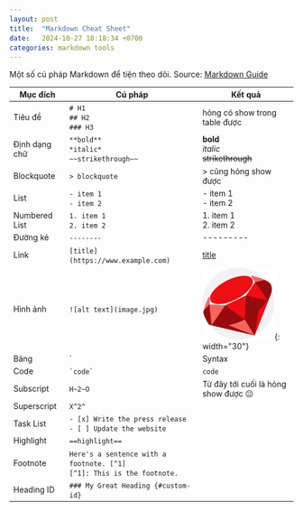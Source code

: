 ```yaml
---
layout: post
title:  "Markdown Cheat Sheet"
date:   2024-10-27 18:18:34 +0700
categories: markdown tools
---
```

Một số cú pháp Markdown để tiện theo dõi. Source: [Markdown Guide](https://www.markdownguide.org/cheat-sheet/)

| Mục đích | Cú pháp | Kết quả |
| --- | --- | --- |
| Tiêu đề | `# H1`<br>`## H2`<br>`### H3` | hỏng có show trong table được |
| Định dạng chữ | `**bold**`<br>`*italic*`<br>`~~strikethrough~~` | **bold**<br>*italic*<br>~~strikethrough~~ |
| Blockquote | `> blockquote` | > cũng hỏng show được |
| List | `- item 1`<br>`- item 2` | - item 1<br>- item 2 |
| Numbered List | `1. item 1`<br>`2. item 2` | 1. item 1<br>2. item 2 |
| Đường kẻ | `--------` | --------- |
| Link | `[title](https://www.example.com)` | [title](https://www.example.com) |
| Hình ảnh | `![alt text](image.jpg)` | ![alt text](/about/programming_languages/ruby.png){: width="30"} |
| Bảng | `| Syntax | Description |`<br>`| ----------- | ----------- |`<br>`| Header | Title |`<br>`| Paragraph | Text |` | là cái bảng này nè |
| Code | `` `code` `` | `code` |
| Subscript | `H~2~O` | Từ đây tới cuối là hỏng show được 😐 |
| Superscript | `X^2^` |  |
| Task List | `- [x] Write the press release`<br>`- [ ] Update the website` |  |
| Highlight | `==highlight==` |  |
| Footnote | `Here's a sentence with a footnote. [^1]`<br>`[^1]: This is the footnote.` |  |
| Heading ID | `### My Great Heading {#custom-id}` |  |
